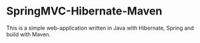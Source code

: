# SpringMVC-Hibernate-Maven

This is a simple web-application written in Java with Hibernate, Spring and build with Maven.
